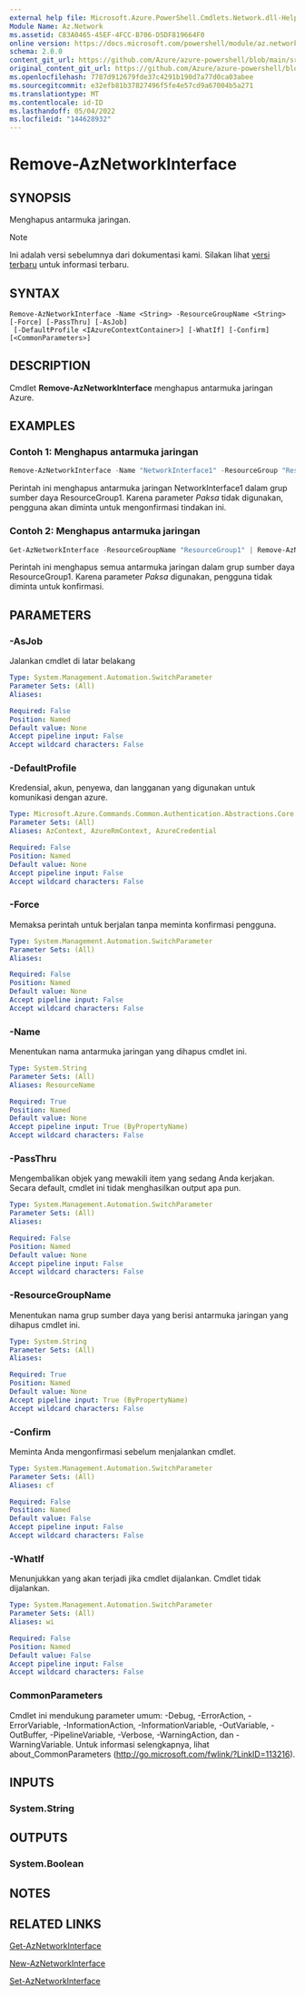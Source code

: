 ```yaml
---
external help file: Microsoft.Azure.PowerShell.Cmdlets.Network.dll-Help.xml
Module Name: Az.Network
ms.assetid: C83A0465-45EF-4FCC-B706-D5DF819664F0
online version: https://docs.microsoft.com/powershell/module/az.network/remove-aznetworkinterface
schema: 2.0.0
content_git_url: https://github.com/Azure/azure-powershell/blob/main/src/Network/Network/help/Remove-AzNetworkInterface.md
original_content_git_url: https://github.com/Azure/azure-powershell/blob/main/src/Network/Network/help/Remove-AzNetworkInterface.md
ms.openlocfilehash: 7787d912679fde37c4291b190d7a77d0ca03abee
ms.sourcegitcommit: e32efb81b37827496f5fe4e57cd9a67004b5a271
ms.translationtype: MT
ms.contentlocale: id-ID
ms.lasthandoff: 05/04/2022
ms.locfileid: "144628932"
---
```

# Remove-AzNetworkInterface

## SYNOPSIS
Menghapus antarmuka jaringan.

> [!NOTE]
>Ini adalah versi sebelumnya dari dokumentasi kami. Silakan lihat [versi terbaru](/powershell/module/az.network/remove-aznetworkinterface) untuk informasi terbaru.

## SYNTAX

```
Remove-AzNetworkInterface -Name <String> -ResourceGroupName <String> [-Force] [-PassThru] [-AsJob]
 [-DefaultProfile <IAzureContextContainer>] [-WhatIf] [-Confirm] [<CommonParameters>]
```

## DESCRIPTION
Cmdlet **Remove-AzNetworkInterface** menghapus antarmuka jaringan Azure.

## EXAMPLES

### Contoh 1: Menghapus antarmuka jaringan
```powershell
Remove-AzNetworkInterface -Name "NetworkInterface1" -ResourceGroup "ResourceGroup1"
```

Perintah ini menghapus antarmuka jaringan NetworkInterface1 dalam grup sumber daya ResourceGroup1.
Karena parameter *Paksa* tidak digunakan, pengguna akan diminta untuk mengonfirmasi tindakan ini.

### Contoh 2: Menghapus antarmuka jaringan
```powershell
Get-AzNetworkInterface -ResourceGroupName "ResourceGroup1" | Remove-AzNetworkInterface -Force
```

Perintah ini menghapus semua antarmuka jaringan dalam grup sumber daya ResourceGroup1.
Karena parameter *Paksa* digunakan, pengguna tidak diminta untuk konfirmasi.

## PARAMETERS

### -AsJob
Jalankan cmdlet di latar belakang

```yaml
Type: System.Management.Automation.SwitchParameter
Parameter Sets: (All)
Aliases:

Required: False
Position: Named
Default value: None
Accept pipeline input: False
Accept wildcard characters: False
```

### -DefaultProfile
Kredensial, akun, penyewa, dan langganan yang digunakan untuk komunikasi dengan azure.

```yaml
Type: Microsoft.Azure.Commands.Common.Authentication.Abstractions.Core.IAzureContextContainer
Parameter Sets: (All)
Aliases: AzContext, AzureRmContext, AzureCredential

Required: False
Position: Named
Default value: None
Accept pipeline input: False
Accept wildcard characters: False
```

### -Force
Memaksa perintah untuk berjalan tanpa meminta konfirmasi pengguna.

```yaml
Type: System.Management.Automation.SwitchParameter
Parameter Sets: (All)
Aliases:

Required: False
Position: Named
Default value: None
Accept pipeline input: False
Accept wildcard characters: False
```

### -Name
Menentukan nama antarmuka jaringan yang dihapus cmdlet ini.

```yaml
Type: System.String
Parameter Sets: (All)
Aliases: ResourceName

Required: True
Position: Named
Default value: None
Accept pipeline input: True (ByPropertyName)
Accept wildcard characters: False
```

### -PassThru
Mengembalikan objek yang mewakili item yang sedang Anda kerjakan.
Secara default, cmdlet ini tidak menghasilkan output apa pun.

```yaml
Type: System.Management.Automation.SwitchParameter
Parameter Sets: (All)
Aliases:

Required: False
Position: Named
Default value: None
Accept pipeline input: False
Accept wildcard characters: False
```

### -ResourceGroupName
Menentukan nama grup sumber daya yang berisi antarmuka jaringan yang dihapus cmdlet ini.

```yaml
Type: System.String
Parameter Sets: (All)
Aliases:

Required: True
Position: Named
Default value: None
Accept pipeline input: True (ByPropertyName)
Accept wildcard characters: False
```

### -Confirm
Meminta Anda mengonfirmasi sebelum menjalankan cmdlet.

```yaml
Type: System.Management.Automation.SwitchParameter
Parameter Sets: (All)
Aliases: cf

Required: False
Position: Named
Default value: False
Accept pipeline input: False
Accept wildcard characters: False
```

### -WhatIf
Menunjukkan yang akan terjadi jika cmdlet dijalankan.
Cmdlet tidak dijalankan.

```yaml
Type: System.Management.Automation.SwitchParameter
Parameter Sets: (All)
Aliases: wi

Required: False
Position: Named
Default value: False
Accept pipeline input: False
Accept wildcard characters: False
```

### CommonParameters
Cmdlet ini mendukung parameter umum: -Debug, -ErrorAction, -ErrorVariable, -InformationAction, -InformationVariable, -OutVariable, -OutBuffer, -PipelineVariable, -Verbose, -WarningAction, dan -WarningVariable. Untuk informasi selengkapnya, lihat about_CommonParameters (http://go.microsoft.com/fwlink/?LinkID=113216).

## INPUTS

### System.String

## OUTPUTS

### System.Boolean

## NOTES

## RELATED LINKS

[Get-AzNetworkInterface](./Get-AzNetworkInterface.md)

[New-AzNetworkInterface](./New-AzNetworkInterface.md)

[Set-AzNetworkInterface](./Set-AzNetworkInterface.md)



